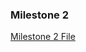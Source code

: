 ### Milestone 2

[Milestone 2 File](https://github.com/cis-famu/design-project-blue/blob/main/documents/Team%20Blue_Milestone%202.zip)
